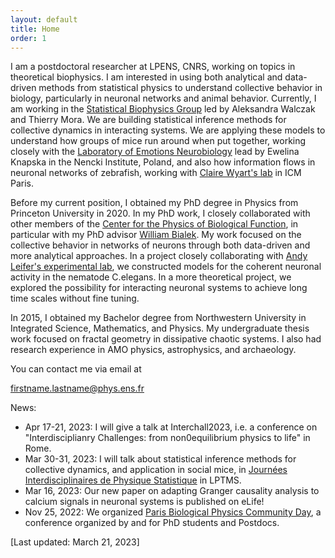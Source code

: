 ```yaml
---
layout: default
title: Home
order: 1
---
```


I am a postdoctoral researcher at LPENS, CNRS, working on topics in theoretical biophysics. I am interested in using both analytical and data-driven methods from statistical physics to understand collective behavior in biology, particularly in neuronal networks and animal behavior. Currently, I am working in the [Statistical Biophysics Group](https://sites.google.com/view/statbiophysens) led by Aleksandra Walczak and Thierry Mora. We are building statistical inference methods for collective dynamics in interacting systems. We are applying these models to understand how groups of mice run around when put together, working closely with the [Laboratory of Emotions Neurobiology](https://www.nencki.edu.pl/laboratories/laboratory-of-emotions-neurobiology/) lead by Ewelina Knapska in the Nencki Institute, Poland, and also how information flows in neuronal networks of zebrafish, working with [Claire Wyart's lab](https://wyartlab.org) in ICM Paris. 

Before my current position, I obtained my PhD degree in Physics from Princeton University in 2020. In my PhD work, I closely collaborated with other members of the [Center for the Physics of Biological Function](https://biophysics.princeton.edu), in particular with my PhD advisor [William Bialek](http://www.princeton.edu/~wbialek/wbialek.html). My work focused on the collective behavior in networks of neurons through both data-driven and more analytical approaches. In a project closely collaborating with [Andy Leifer's experimental lab](http://leiferlab.princeton.edu), we constructed models for the coherent neuronal activity in the nematode C.elegans. In a more theoretical project, we explored the possibility for interacting neuronal systems to achieve long time scales without fine tuning. 

In 2015, I obtained my Bachelor degree from Northwestern University in Integrated Science, Mathematics, and Physics. My undergraduate thesis work focused on fractal geometry in dissipative chaotic systems. I also had research experience in AMO physics, astrophysics, and archaeology.

You can contact me via email at

firstname.lastname@phys.ens.fr


News: 

- Apr 17-21, 2023: I will give a talk at Interchall2023, i.e. a conference on "Interdisciplianry Challenges: from non0equilibrium physics to life" in Rome.
- Mar 30-31, 2023: I will talk about statistical inference methods for collective dynamics, and application in social mice, in [Journées Interdisciplinaires de Physique Statistique](https://sites.google.com/view/lptms-jips/home) in LPTMS.
- Mar 16, 2023: Our new paper on adapting Granger causality analysis to calcium signals in neuronal systems is published on eLife!
- Nov 25, 2022: We organized [Paris Biological Physics Community Day](https://www.phys.ens.fr/parisyoung/2022.html), a conference organized by and for PhD students and Postdocs.

[Last updated: March 21, 2023]


